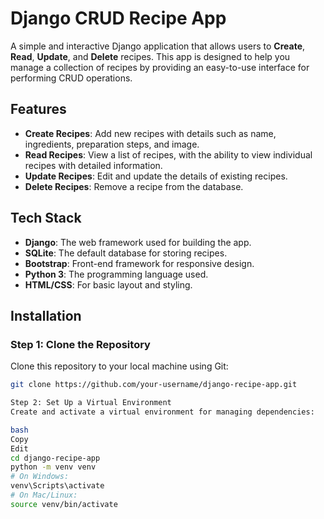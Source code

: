 # Django CRUD Recipe App

A simple and interactive Django application that allows users to **Create**, **Read**, **Update**, and **Delete** recipes. This app is designed to help you manage a collection of recipes by providing an easy-to-use interface for performing CRUD operations.

## Features

- **Create Recipes**: Add new recipes with details such as name, ingredients, preparation steps, and image.
- **Read Recipes**: View a list of recipes, with the ability to view individual recipes with detailed information.
- **Update Recipes**: Edit and update the details of existing recipes.
- **Delete Recipes**: Remove a recipe from the database.

## Tech Stack

- **Django**: The web framework used for building the app.
- **SQLite**: The default database for storing recipes.
- **Bootstrap**: Front-end framework for responsive design.
- **Python 3**: The programming language used.
- **HTML/CSS**: For basic layout and styling.

## Installation

### Step 1: Clone the Repository

Clone this repository to your local machine using Git:

```bash
git clone https://github.com/your-username/django-recipe-app.git

Step 2: Set Up a Virtual Environment
Create and activate a virtual environment for managing dependencies:

bash
Copy
Edit
cd django-recipe-app
python -m venv venv
# On Windows:
venv\Scripts\activate
# On Mac/Linux:
source venv/bin/activate
